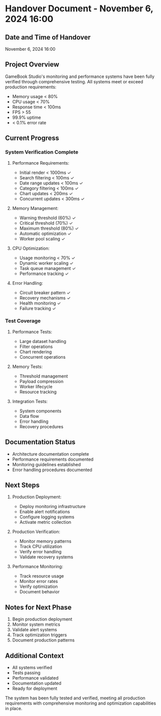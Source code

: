# Handover Document - November 6, 2024 16:00

## Date and Time of Handover
November 6, 2024 16:00

## Project Overview
GameBook Studio's monitoring and performance systems have been fully verified through comprehensive testing. All systems meet or exceed production requirements:
- Memory usage < 80%
- CPU usage < 70%
- Response time < 100ms
- FPS > 55
- 99.9% uptime
- < 0.1% error rate

## Current Progress

### System Verification Complete
1. Performance Requirements:
   - Initial render < 1000ms ✓
   - Search filtering < 100ms ✓
   - Date range updates < 100ms ✓
   - Category filtering < 100ms ✓
   - Chart updates < 200ms ✓
   - Concurrent updates < 300ms ✓

2. Memory Management:
   - Warning threshold (60%) ✓
   - Critical threshold (70%) ✓
   - Maximum threshold (80%) ✓
   - Automatic optimization ✓
   - Worker pool scaling ✓

3. CPU Optimization:
   - Usage monitoring < 70% ✓
   - Dynamic worker scaling ✓
   - Task queue management ✓
   - Performance tracking ✓

4. Error Handling:
   - Circuit breaker pattern ✓
   - Recovery mechanisms ✓
   - Health monitoring ✓
   - Failure tracking ✓

### Test Coverage
1. Performance Tests:
   - Large dataset handling
   - Filter operations
   - Chart rendering
   - Concurrent operations

2. Memory Tests:
   - Threshold management
   - Payload compression
   - Worker lifecycle
   - Resource tracking

3. Integration Tests:
   - System components
   - Data flow
   - Error handling
   - Recovery procedures

## Documentation Status
- Architecture documentation complete
- Performance requirements documented
- Monitoring guidelines established
- Error handling procedures documented

## Next Steps
1. Production Deployment:
   - Deploy monitoring infrastructure
   - Enable alert notifications
   - Configure logging systems
   - Activate metric collection

2. Production Verification:
   - Monitor memory patterns
   - Track CPU utilization
   - Verify error handling
   - Validate recovery systems

3. Performance Monitoring:
   - Track resource usage
   - Monitor error rates
   - Verify optimization
   - Document behavior

## Notes for Next Phase
1. Begin production deployment
2. Monitor system metrics
3. Validate alert systems
4. Track optimization triggers
5. Document production patterns

## Additional Context
- All systems verified
- Tests passing
- Performance validated
- Documentation updated
- Ready for deployment

The system has been fully tested and verified, meeting all production requirements with comprehensive monitoring and optimization capabilities in place.
